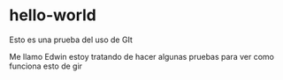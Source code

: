 # hello-world
Esto es una prueba del uso de GIt 

Me llamo Edwin estoy tratando de hacer algunas pruebas para ver como funciona esto de gir



